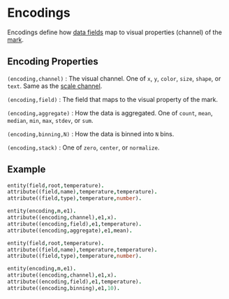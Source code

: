 # Encodings

Encodings define how [data fields](schema.md) map to visual properties (channel) of the [mark](mark.md).

## Encoding Properties

`(encoding,channel)`
: The visual channel. One of `x`, `y`, `color`, `size`, `shape`, or `text`. Same as the [scale channel](scale.md).

`(encoding,field)`
: The field that maps to the visual property of the mark.

`(encoding,aggregate)`
: How the data is aggregated. One of `count`, `mean`, `median`, `min`, `max`, `stdev`, or `sum`.

`(encoding,binning,N)`
: How the data is binned into `N` bins.

`(encoding,stack)`
: One of `zero`, `center`, or `normalize`.

## Example

```prolog
entity(field,root,temperature).
attribute((field,name),temperature,temperature).
attribute((field,type),temperature,number).

entity(encoding,m,e1).
attribute((encoding,channel),e1,x).
attribute((encoding,field),e1,temperature).
attribute((encoding,aggregate),e1,mean).
```

```prolog
entity(field,root,temperature).
attribute((field,name),temperature,temperature).
attribute((field,type),temperature,number).

entity(encoding,m,e1).
attribute((encoding,channel),e1,x).
attribute((encoding,field),e1,temperature).
attribute((encoding,binning),e1,10).
```
